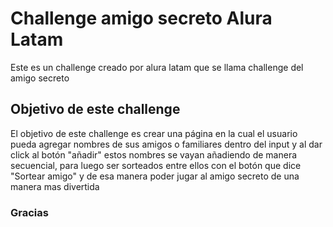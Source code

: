 <h1>Challenge amigo secreto Alura Latam</h1>
Este es un challenge creado por alura latam que se llama challenge del amigo secreto

<h2>Objetivo de este challenge</h2>

El objetivo de este challenge es crear una página en la cual el usuario pueda agregar nombres de sus amigos o familiares dentro del input y al dar click 
al botón "añadir" estos nombres se vayan añadiendo de manera secuencial, para luego ser sorteados entre ellos con el botón que dice "Sortear amigo" y de esa manera 
poder jugar al amigo secreto de una manera mas divertida 

<h3>Gracias</h3>
